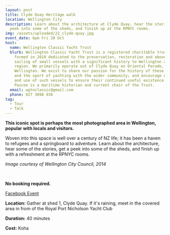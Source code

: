 ```yaml
---
layout: post
title: Clyde Quay Heritage walk
location: Wellington City
description: Learn about the architecture at Clyde Quay, hear the stories, get a
  peek into some of the sheds, and finish up at the RPNYC rooms.
img: /assets/uploaded/22_clyde-quay.jpg
event_date: 6pm Fri 28 Oct
host:
  name: Wellington Classic Yacht Trust
  blurb: Wellington Classic Yacht Trust is a registered charitable trust (CC49281)
    formed in 2010 dedicated to the preservation, restoration and above all,
    sailing of small vessels with a significant history to Wellington and the
    region. We primarily operate out of Clyde Quay on Oriental Parade,
    Wellington. We exist to share our passion for the history of these vessels
    and the sport of yachting with the wider community; and encourage ownership
    and use of such vessels to ensure their continued useful existence. Gavin
    Pascoe is a maritime historian and current chair of the Trust.
  email: wgtnclassic@gmail.com
  phone: 027 3098 936
tag:
  - Tour
  - Talk
---
```

**This iconic spot is perhaps the most photographed area in Wellington, popular with locals and visitors.**

Woven into this space is well over a century of NZ life; it has been a haven to refugees and a springboard to adventure. Learn about the architecture, hear some of the stories, get a peek into some of the sheds, and finish up with a refreshment at the RPNYC rooms.

*Image courtesy of Wellington City Council, 2014*

<br>

**No booking required.**

<a href="https://www.facebook.com/events/1049328495778092" class="button">Facebook Event</a>

**Location:** Gather at shed 1, Clyde Quay. If it's raining, meet in the covered area in from of the Royal Port Nicholson Yacht Club

**Duration:** 40 minutes

**Cost:** Koha